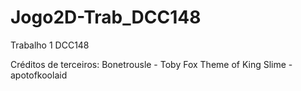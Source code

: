 # Jogo2D-Trab_DCC148
Trabalho 1 DCC148

Créditos de terceiros:
Bonetrousle - Toby Fox
Theme of King Slime - apotofkoolaid


